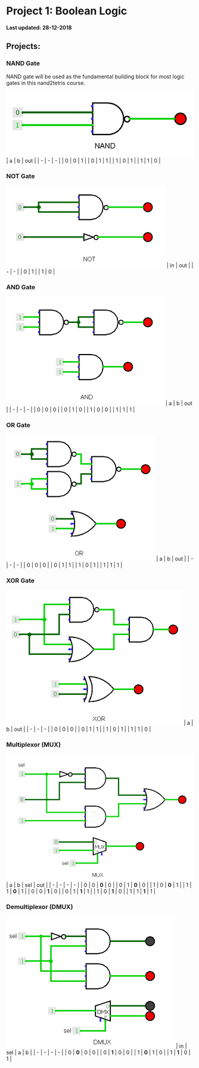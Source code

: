 # Project 1: Boolean Logic

**Last updated: 28-12-2018**

## Projects:
### NAND Gate
NAND gate will be used as the fundamental building block for most logic gates in this nand2tetris course.

![NAND gate](pic/NAND.png)
| a | b | out |
| - | - | - |
| 0 | 0 | 1 |
| 0 | 1 | 1 |
| 1 | 0 | 1 |
| 1 | 1 | 0 |

### NOT Gate
![NOT gate](pic/NOT.png)
| in | out |
| - | - |
| 0 | 1 |
| 1 | 0 |

### AND Gate
![AND gate](pic/AND.png)
| a | b | out |
| - | - | - |
| 0 | 0 | 0 |
| 0 | 1 | 0 |
| 1 | 0 | 0 |
| 1 | 1 | 1 |

### OR Gate
![OR gate](pic/OR.png)
| a | b | out |
| - | - | - |
| 0 | 0 | 0 |
| 0 | 1 | 1 |
| 1 | 0 | 1 |
| 1 | 1 | 1 |

### XOR Gate
![XOR gate](pic/XOR.png)
| a | b | out |
| - | - | - |
| 0 | 0 | 0 |
| 0 | 1 | 1 |
| 1 | 0 | 1 |
| 1 | 1 | 0 |

### Multiplexor (MUX)
![MUX](pic/MUX.png)
| a | b | sel | out |
| - | - | - | - |
| 0 | 0 | **0** | 0 |
| 0 | 1 | **0** | 0 |
| 1 | 0 | **0** | 1 |
| 1 | 1 | **0** | 1 |
| 0 | 0 | **1** | 0 |
| 0 | 1 | **1** | 1 |
| 1 | 0 | **1** | 0 |
| 1 | 1 | **1** | 1 |

### Demultiplexor (DMUX)
![DMUX](pic/DMUX.png)
| in | sel | a | b |
| - | - | - | - |
| 0 | **0** | 0 | 0 |
| 0 | **1** | 0 | 0 |
| 1 | **0** | 1 | 0 |
| 1 | **1** | 0 | 1 |